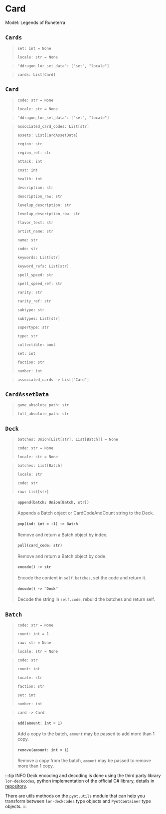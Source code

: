 # Card

Model: Legends of Runeterra

## `Cards` <Badge text="Pyot Core" vertical="middle"/> <Badge text="GET" vertical="middle"/> <Badge text="Iterable" type="warning" vertical="middle"/>
>`set: int = None` <Badge text="param" type="warning" vertical="middle"/>
>
>`locale: str = None` <Badge text="param" type="warning" vertical="middle"/>

>`"ddragon_lor_set_data": ["set", "locale"]` <Badge text="endpoint" type="error" vertical="middle"/>

>`cards: List[Card]` <Badge text="Iterator" type="warning" vertical="middle"/>


## `Card` <Badge text="Pyot Core" vertical="middle"/> <Badge text="GET" vertical="middle"/>
>`code: str = None` <Badge text="param" type="warning" vertical="middle"/>
>
>`locale: str = None` <Badge text="param" type="warning" vertical="middle"/>

>`"ddragon_lor_set_data": ["set", "locale"]` <Badge text="endpoint" type="error" vertical="middle"/>

>`associated_card_codes: List[str]`
>
>`assets: List[CardAssetData]`
>
>`region: str`
>
>`region_ref: str`
>
>`attack: int`
>
>`cost: int`
>
>`health: int`
>
>`description: str`
>
>`description_raw: str`
>
>`levelup_description: str`
>
>`levelup_description_raw: str`
>
>`flavor_text: str`
>
>`artist_name: str`
>
>`name: str`
>
>`code: str`
>
>`keywords: List[str]`
>
>`keyword_refs: List[str]`
>
>`spell_speed: str`
>
>`spell_speed_ref: str`
>
>`rarity: str`
>
>`rarity_ref: str`
>
>`subtype: str`
>
>`subtypes: List[str]`
>
>`supertype: str`
>
>`type: str`
>
>`collectible: bool`
>
>`set: int`
>
>`faction: str`
>
>`number: int`

>`associated_cards -> List["Card"]` <Badge text="bridge" type="error" vertical="middle"/>

## `CardAssetData` <Badge text="Pyot Static" vertical="middle"/>
>`game_absolute_path: str`
>
>`full_absolute_path: str`

## `Deck` <Badge text="Pyot Container" vertical="middle"/> <Badge text="Iterable" type="warning" vertical="middle"/>
>`batches: Union[List[str], List[Batch]] = None` <Badge text="param" type="warning" vertical="middle"/>
>
>`code: str = None` <Badge text="param" type="warning" vertical="middle"/>
>
>`locale: str = None` <Badge text="param" type="warning" vertical="middle"/>

>`batches: List[Batch]` <Badge text="Iterator" type="warning" vertical="middle"/>
>
>`locale: str`
>
>`code: str`
>
>`raw: List[str]`

> #### `append(batch: Union[Batch, str])` <Badge text="method" type="error" vertical="middle"/>
> Appends a Batch object or CardCodeAndCount string to the Deck.
>
> #### `pop(ind: int = -1) -> Batch` <Badge text="method" type="error" vertical="middle"/>
> Remove and return a Batch object by index.
>
> #### `pull(card_code: str)` <Badge text="method" type="error" vertical="middle"/>
> Remove and return a Batch object by code.
>
> #### `encode() -> str` <Badge text="method" type="error" vertical="middle"/>
> Encode the content in `self.batches`, set the code and return it.
>
> #### `decode() -> "Deck"` <Badge text="method" type="error" vertical="middle"/>
> Decode the string in `self.code`, rebuild the batches and return self.

## `Batch` <Badge text="Pyot Container" vertical="middle"/>
>`code: str = None` <Badge text="param" type="warning" vertical="middle"/>
>
>`count: int = 1` <Badge text="param" type="warning" vertical="middle"/>
>
>`raw: str = None` <Badge text="param" type="warning" vertical="middle"/>
>
>`locale: str = None` <Badge text="param" type="warning" vertical="middle"/>

>`code: str`
>
>`count: int`
>
>`locale: str`
>
>`faction: str`
>
>`set: int`
>
>`number: int`

>`card -> Card` <Badge text="bridge" type="error" vertical="middle"/>

> #### `add(amount: int = 1)` <Badge text="method" type="error" vertical="middle"/>
> Add a copy to the batch, `amount` may be passed to add more than 1 copy.
>
> #### `remove(amount: int = 1)` <Badge text="method" type="error" vertical="middle"/>
> Remove a copy from the batch, `amount` may be passed to remove more than 1 copy.

:::tip INFO
Deck encoding and decoding is done using the third party library `lor-deckcodes`, python implementation of the official C# library, details in [repository](https://github.com/Rafalonso/LoRDeckCodesPython).

There are utils methods on the `pyot.utils` module that can help you transform between `lor-deckcodes` type objects and `PyotContainer` type objects.
:::
